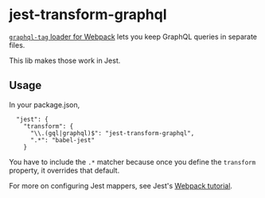 # jest-transform-graphql

[`graphql-tag` loader for Webpack](http://dev.apollodata.com/react/webpack.html) lets you keep GraphQL queries in separate files.

This lib makes those work in Jest.

## Usage

In your package.json,
```
  "jest": {
    "transform": {
      "\\.(gql|graphql)$": "jest-transform-graphql",
      ".*": "babel-jest"
    }
```


You have to include the `.*` matcher because once you define the `transform` property, it overrides that default.

For more on configuring Jest mappers, see Jest's [Webpack tutorial](https://facebook.github.io/jest/docs/tutorial-webpack.html).
